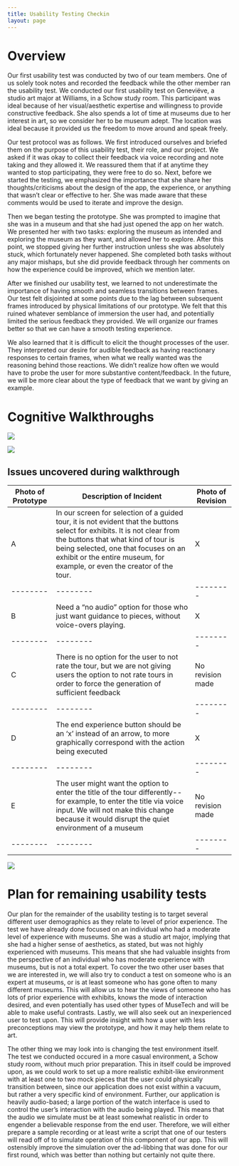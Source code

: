 ```yaml
---
title: Usability Testing Checkin
layout: page
---
```


# Overview


Our first usability test was conducted by two of our team members. One of us solely took notes and recorded the feedback while the other member ran the usability test. We conducted our first usability test on Geneviëve, a studio art major at Williams, in a Schow study room. This participant was ideal because of her visual/aesthetic expertise and willingness to provide constructive feedback. She also spends a lot of time at museums due to her interest in art, so we consider her to be museum adept. The location was ideal because it provided us the freedom to move around and speak freely. 

Our test protocol was as follows. We first introduced ourselves and briefed them on the purpose of this usability test, their role, and our project. We asked if it was okay to collect their feedback via voice recording and note taking and they allowed it. We reassured them that if at anytime they wanted to stop participating, they were free to do so. Next, before we started the testing, we emphasized the importance that she share her thoughts/criticisms about the design of the app, the experience, or anything that wasn’t clear or effective to her. She was made aware that these comments would be used to iterate and improve the design. 

Then we began testing the prototype. She was prompted to imagine that she was in a museum and that she had just opened the app on her watch. We presented her with two tasks: exploring the museum as intended and exploring the museum as they want, and allowed her to explore.  After this point, we stopped giving her further instruction unless she was absolutely stuck, which fortunately never happened. She completed both tasks without any major mishaps, but she did provide feedback through her comments on how the experience could be improved, which we mention later. 

After we finished our usability test, we learned to not underestimate the importance of having smooth and seamless transitions between frames. Our test felt disjointed at some points due to the lag between subsequent frames introduced by physical limitations of our prototype. We felt that this ruined whatever semblance of immersion the user had, and potentially limited the serious feedback they provided. We will organize our frames better so that we can have a smooth testing experience. 

We also learned that it is difficult to elicit the thought processes of the user. They interpreted our desire for audible feedback as having reactionary responses to certain frames, when what we really wanted was the reasoning behind those reactions. We didn’t realize how often we would have to probe the user for more substantive content/feedback. In the future, we will be more clear about the type of feedback that we want by giving an example.

# Cognitive Walkthroughs

![](https://krtejeda.github.io/PersonalCuraTour/img/cogWalkthrough1.jpg)

![](https://krtejeda.github.io/PersonalCuraTour/img/cogWalkthrough2.jpg)

## Issues uncovered during walkthrough

| Photo of Prototype | Description of Incident | Photo of Revision |
| -------- | -------- | -------- |
| A | In our screen for selection of a guided tour, it is not evident that the buttons select for exhibits.  It is not clear from the buttons that what kind of tour is being selected, one that focuses on an exhibit or the entire museum, for example, or even the creator of the tour.  |  X |
| -------- | -------- | -------- |
| B | Need a “no audio” option for those who just want guidance to pieces, without voice-overs playing. | X |
| -------- | -------- | -------- |
| C | There is no option for the user to not rate the tour, but we are not giving users the option to not rate tours in order to force the generation of sufficient feedback | No revision made |
| -------- | -------- | -------- |
| D | The end experience button should be an ‘x’ instead of an arrow, to more graphically correspond with the action being executed | X |
| -------- | -------- | -------- |
| E | The user might want the option to enter the title of the tour differently--for example, to enter the title via voice input.  We will not make this change because it would disrupt the quiet environment of a museum  | No revision made |
| -------- | -------- | -------- |

![](https://krtejeda.github.io/PersonalCuraTour/img/cogWalkthroughImg.jpg)


# Plan for remaining usability tests

Our plan for the remainder of the usability testing is to target several different user demographics as they relate to level of prior experience.  The test we have already done focused on an individual who had a moderate level of experience with museums.  She was a studio art major, implying that she had a higher sense of aesthetics, as stated, but was not highly experienced with museums.  This means that she had valuable insights from the perspective of an individual who has moderate experience with museums, but is not a total expert.  To cover the two other user bases that we are interested in, we will also try to conduct a test on someone who is an expert at museums, or is at least someone who has gone often to many different museums.  This will allow us to hear the views of someone who has lots of prior experience with exhibits, knows the mode of interaction desired, and even potentially has used other types of MuseTech and will be able to make useful contrasts.  Lastly, we will also seek out an inexperienced user to test upon.  This will provide insight with how a user with less preconceptions may view the prototype, and how it may help them relate to art.

The other thing we may look into is changing the test environment itself.  The test we conducted occured in a more casual environment, a Schow study room, without much prior preparation.  This in itself could be improved upon, as we could work to set up a more realistic exhibit-like environment with at least one to two mock pieces that the user could physically transition between, since our application does not exist within a vacuum, but rather a very specific kind of environment.  Further, our application is heavily audio-based; a large portion of the watch interface is used to control the user’s interaction with the audio being played.  This means that the audio we simulate must be at least somewhat realistic in order to engender a believable response from the end user.  Therefore, we will either prepare a sample recording or at least write a script that one of our testers will read off of to simulate operation of this component of our app.  This will ostensibly improve the simulation over the ad-libbing that was done for our first round, which was better than nothing but certainly not quite there.

